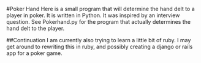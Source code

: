 #Poker Hand
Here is a small program that will determine the hand delt to a player in poker. It is written in Python. It was inspired by an interview question. See Pokerhand.py for the program that actually determines the hand delt to the player. 

##Continuation
I am currently also trying to learn a little bit of ruby. I may get around to rewriting this in ruby, and possibly creating a django or rails app for a poker game. 
